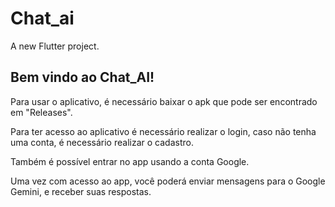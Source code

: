 # Chat_ai

A new Flutter project.
## Bem vindo ao Chat\_AI!

Para usar o aplicativo, é necessário baixar o apk que pode ser encontrado em "Releases".

Para ter acesso ao aplicativo é necessário realizar o login, caso não tenha uma conta, é necessário realizar o cadastro.

Também é possível entrar no app usando a conta Google.

Uma vez com acesso ao app, você poderá enviar mensagens para o Google Gemini, e receber suas respostas.
